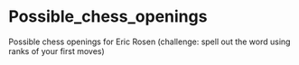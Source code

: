 # Possible_chess_openings
 Possible chess openings for Eric Rosen (challenge: spell out the word using ranks of your first moves)
